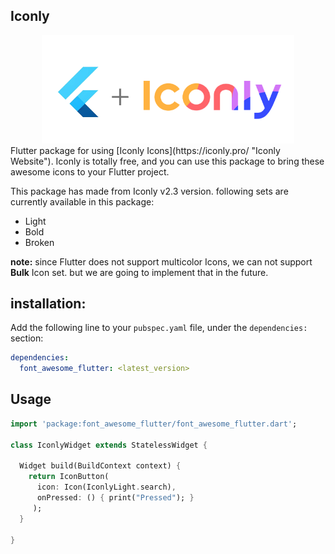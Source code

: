 ## Iconly
<div align="center">
<img width="80%" src="https://raw.githubusercontent.com/6thsolution/flutter_iconly/main/assets/image/transparent_banner.png" />
</div>
Flutter package for using [Iconly Icons](https://iconly.pro/ "Iconly Website"). Iconly is totally free, and you can use this package to bring these awesome icons to your Flutter project. 

This package has made from Iconly v2.3 version. following sets are currently available in  this package:

- Light
- Bold
- Broken

**note:** since Flutter does not support multicolor Icons, we can not support **Bulk** Icon set. but we are going to implement that in the future.

## installation:
Add the following line to your `pubspec.yaml` file, under the `dependencies:` section:

``` yaml
dependencies:
  font_awesome_flutter: <latest_version>
```

## Usage 
``` dart
import 'package:font_awesome_flutter/font_awesome_flutter.dart';

class IconlyWidget extends StatelessWidget {

  Widget build(BuildContext context) {
    return IconButton(
      icon: Icon(IconlyLight.search), 
      onPressed: () { print("Pressed"); }
     );
  }
  
}
```
